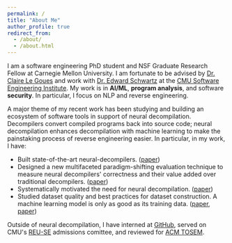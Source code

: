 ```yaml
---
permalink: /
title: "About Me"
author_profile: true
redirect_from: 
  - /about/
  - /about.html
---
```


I am a software engineering PhD student and NSF Graduate Research Fellow at Carnegie Mellon University.
I am fortunate to be advised by [Dr. Claire Le Goues](https://clairelegoues.com/) and work with [Dr. Edward Schwartz](https://edmcman.github.io/) at the [CMU Software Engineering Institute](https://www.sei.cmu.edu/).
My work is in **AI/ML**, **program analysis**, and software **security**.
In particular, I focus on NLP and reverse engineering.

A major theme of my recent work has been studying and building an ecosystem of software tools in support of neural decompilation.
Decompilers convert compiled programs back into source code; neural decompilation enhances decompilation with machine learning to make the painstaking process of reverse engineering easier.
In particular, in my work, I have:
- Built state-of-the-art neural-decompilers. ([paper](https://arxiv.org/pdf/2502.04536))
- Designed a new multifaceted paradigm-shifting evaluation technique to measure neural decompilers' correctness and their value added over traditional decompilers. ([paper](https://arxiv.org/pdf/2501.04811))
- Systematically motivated the need for neural decompilation. ([paper](https://www.usenix.org/system/files/sec23winter-prepub-381-dramko.pdf))
- Studied dataset quality and best practices for dataset construction. A machine learning model is only as good as its training data. ([paper](https://arxiv.org/pdf/2502.04536), [paper](https://dl.acm.org/doi/pdf/10.1145/3546946))

Outside of neural decompilation, I have interned at [GitHub](https://github.com/), served on CMU's [REU-SE](https://www.cmu.edu/scs/s3d/reuse/) admissions comittee, and reviewed for [ACM TOSEM](https://dl.acm.org/journal/tosem).